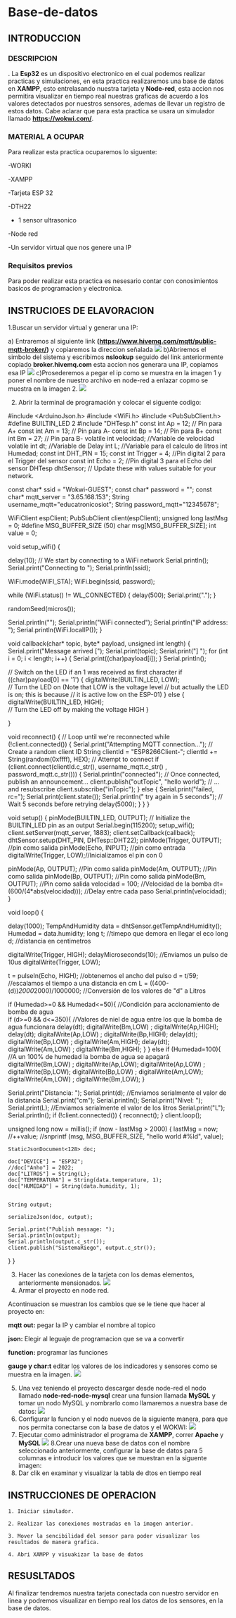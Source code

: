 # Base-de-datos
## INTRODUCCION

### DESCRIPCION  
.
La **Esp32**  es un dispositivo electronico en el cual podemos realizar practicas y simulaciones, en esta practica realizaremos   una base de datos  en **XAMPP**, esto entrelasando nuestra tarjeta y  **Node-red**, esta accion nos permitira visualizar en tiempo real nuestras graficas de acuerdo a los valores detectados por nuestros sensores, ademas de llevar un registro de estos datos. Cabe aclarar que para esta practica se usara un simulador llamado **https://wokwi.com/**.

### MATERIAL A OCUPAR

Para realizar esta practica ocuparemos lo siguente:

-WORKI

-XAMPP

-Tarjeta ESP 32

-DTH22

- 1 sensor ultrasonico

-Node red

-Un servidor virtual que nos genere una IP

### Requisitos previos

Para poder realizar esta practica es nesesario contar con conosimientos basicos de programacion y electronica.

## INSTRUCIOES DE ELAVORACION 

1.Buscar un servidor virtual y generar una IP:

 a) Entraremos al siguiente link **(https://www.hivemq.com/mqtt/public-mqtt-broker/)** y copiaremos la direccion señalada
 ![](https://github.com/nijs17/Base-de-datos/blob/main/W1.png)
 b)Abriremos el simbolo del sistema y escribimos **nslookup**  seguido del link anteriormente copiado **broker.hivemq.com** esta accion nos generara una IP, copiamos esa IP
 ![](https://github.com/nijs17/Base-de-datos/blob/main/W2.png)
 c)Prosederemos a pegar el ip como se muestra en la imagen 1 y poner el nombre de nuestro archivo en node-red a enlazar copmo se muestra en la imagen 2.
 ![](https://github.com/nijs17/Base-de-datos/blob/main/X.png)
 
2. Abrir la terminal de programación y colocar el siguente codigo:
 
#include <ArduinoJson.h>
#include <WiFi.h>
#include <PubSubClient.h>
#define BUILTIN_LED 2
#include "DHTesp.h"
const int Ap = 12;    // Pin para A+
const int Am = 13;   // Pin para A-
const int Bp = 14;    // Pin para B+
const int Bm = 27;   // Pin para B-
volatile int velocidad; //Variable de velocidad
volatile int dt;    //Variable de Delay
int L;    //Variable para el calculo de litros
int Humedad;
const int DHT_PIN = 15;
const int Trigger = 4;   //Pin digital 2 para el Trigger del sensor
const int Echo = 2;   //Pin digital 3 para el Echo del sensor
DHTesp dhtSensor;
// Update these with values suitable for your network.

const char* ssid = "Wokwi-GUEST";
const char* password = "";
const char* mqtt_server = "3.65.168.153";
String username_mqtt="educatronicosiot";
String password_mqtt="12345678";

WiFiClient espClient;
PubSubClient client(espClient);
unsigned long lastMsg = 0;
#define MSG_BUFFER_SIZE  (50)
char msg[MSG_BUFFER_SIZE];
int value = 0;

void setup_wifi() {

  delay(10);
  // We start by connecting to a WiFi network
  Serial.println();
  Serial.print("Connecting to ");
  Serial.println(ssid);

  WiFi.mode(WIFI_STA);
  WiFi.begin(ssid, password);

  while (WiFi.status() != WL_CONNECTED) {
    delay(500);
    Serial.print(".");
  }

  randomSeed(micros());

  Serial.println("");
  Serial.println("WiFi connected");
  Serial.println("IP address: ");
  Serial.println(WiFi.localIP());
}

void callback(char* topic, byte* payload, unsigned int length) {
  Serial.print("Message arrived [");
  Serial.print(topic);
  Serial.print("] ");
  for (int i = 0; i < length; i++) {
    Serial.print((char)payload[i]);
  }
  Serial.println();

  // Switch on the LED if an 1 was received as first character
  if ((char)payload[0] == '1') {
    digitalWrite(BUILTIN_LED, LOW);   
    // Turn the LED on (Note that LOW is the voltage level
    // but actually the LED is on; this is because
    // it is active low on the ESP-01)
  } else {
    digitalWrite(BUILTIN_LED, HIGH);  
    // Turn the LED off by making the voltage HIGH
  }

}

void reconnect() {
  // Loop until we're reconnected
  while (!client.connected()) {
    Serial.print("Attempting MQTT connection...");
    // Create a random client ID
    String clientId = "ESP8266Client-";
    clientId += String(random(0xffff), HEX);
    // Attempt to connect
    if (client.connect(clientId.c_str(), username_mqtt.c_str() , password_mqtt.c_str())) {
      Serial.println("connected");
      // Once connected, publish an announcement...
      client.publish("outTopic", "hello world");
      // ... and resubscribe
      client.subscribe("inTopic");
    } else {
      Serial.print("failed, rc=");
      Serial.print(client.state());
      Serial.println(" try again in 5 seconds");
      // Wait 5 seconds before retrying
      delay(5000);
    }
  }
}

void setup() {
  pinMode(BUILTIN_LED, OUTPUT);     // Initialize the BUILTIN_LED pin as an output
  Serial.begin(115200);
  setup_wifi();
  client.setServer(mqtt_server, 1883);
  client.setCallback(callback);
  dhtSensor.setup(DHT_PIN, DHTesp::DHT22);
  pinMode(Trigger, OUTPUT); //pin como salida
  pinMode(Echo, INPUT);  //pin como entrada
  digitalWrite(Trigger, LOW);//Inicializamos el pin con 0

  pinMode(Ap, OUTPUT);  //Pin como salida
  pinMode(Am, OUTPUT);  //Pin como salida
  pinMode(Bp, OUTPUT);  //Pin como salida
  pinMode(Bm, OUTPUT);  //Pin como salida
  velocidad = 100;  //Velocidad de la bomba
  dt=(600/(4*abs(velocidad)));  //Delay entre cada paso
  Serial.println(velocidad);
}

void loop() {


delay(1000);
TempAndHumidity  data = dhtSensor.getTempAndHumidity();
Humedad = data.humidity;
long t; //timepo que demora en llegar el eco
long d; //distancia en centimetros

digitalWrite(Trigger, HIGH);
delayMicroseconds(10);          //Enviamos un pulso de 10us
digitalWrite(Trigger, LOW);
  
t = pulseIn(Echo, HIGH); //obtenemos el ancho del pulso
d = t/59;             //escalamos el tiempo a una distancia en cm
L = ((400-(d))*2000*2000)/1000000; //Conversión de los valores de "d" a Litros

if (Humedad>=0 && Humedad<=50){   //Condición para accionamiento de bomba de agua              
  if (d>=0 && d<=350){    //Valores de niel de agua entre los que la bomba de agua funcionara
    delay(dt);
    digitalWrite(Bm,LOW) ; digitalWrite(Ap,HIGH);
    delay(dt);
    digitalWrite(Ap,LOW) ; digitalWrite(Bp,HIGH);
    delay(dt);
    digitalWrite(Bp,LOW) ; digitalWrite(Am,HIGH);
    delay(dt);
    digitalWrite(Am,LOW) ; digitalWrite(Bm,HIGH);
  }
}
else if (Humedad=100){    //A un 100% de humedad la bomba de agua se apagará
  digitalWrite(Bm,LOW) ; digitalWrite(Ap,LOW);
  digitalWrite(Ap,LOW) ; digitalWrite(Bp,LOW);
  digitalWrite(Bp,LOW) ; digitalWrite(Am,LOW);
  digitalWrite(Am,LOW) ; digitalWrite(Bm,LOW);
}
  
Serial.print("Distancia: ");
Serial.print(d);      //Enviamos serialmente el valor de la distancia
Serial.print("cm");
Serial.println();
Serial.print("Nivel: ");
Serial.print(L);      //Enviamos serialmente el valor de los litros
Serial.print("L");
Serial.println();
  if (!client.connected()) {
    reconnect();
  }
  client.loop();

  unsigned long now = millis();
  if (now - lastMsg > 2000) {
    lastMsg = now;
    //++value;
    //snprintf (msg, MSG_BUFFER_SIZE, "hello world #%ld", value);

    StaticJsonDocument<128> doc;

    doc["DEVICE"] = "ESP32";
    //doc["Anho"] = 2022;
    doc["LITROS"] = String(L);
    doc["TEMPERATURA"] = String(data.temperature, 1);
    doc["HUMEDAD"] = String(data.humidity, 1);
   

    String output;
    
    serializeJson(doc, output);

    Serial.print("Publish message: ");
    Serial.println(output);
    Serial.println(output.c_str());
    client.publish("SistemaRiego", output.c_str());
  }
}
 
 
3. Hacer las conexiones de la tarjeta con los demas elementos, anteriormente mensionados.
 ![](https://github.com/nijs17/Base-de-datos/blob/main/x1.png)
 4. Armar el proyecto en node red.
    
 Acontinuacion se muestran los cambios que se le tiene que hacer al proyecto en:
 
**mqtt out:** pegar la IP y cambiar el nombre al topico

**json:** Elegir al leguaje de programacion que se va a convertir

**function:** programar las funciones 

**gauge y char:t** editar los valores de los indicadores y sensores como se muestra en la imagen.
 ![](https://github.com/nijs17/Base-de-datos/blob/main/x2.png)

 5. Una vez teniendo el proyecto descargar desde node-red el nodo llamado **node-red-node-mysql** crear una funsion llamada **MySQL** y tomar un nodo MySQL y nombrarlo como llamaremos a nuestra base de datos:
     ![](https://github.com/nijs17/Base-de-datos/blob/main/x3.png)
6. Configurar la funcion y el nodo nuevos de la siguiente manera, para que nos permita conectarse con la base de datos y el WOKWI:
  ![](https://github.com/nijs17/Base-de-datos/blob/main/x4.png)
7. Ejecutar como administrador el programa de **XAMPP**, correr **Apache** y **MySQL**
   ![](https://github.com/nijs17/Base-de-datos/blob/main/X5.png)
8.Crear una nueva base de datos con el nombre seleccionado anteriormente, configurar la base de datos para 5 columnas e introducir los valores que se muestran en la siguente imagen:
 ![]()
9. Dar clik en examinar y visualizar la tabla de dtos en tiempo real
     ![]()
## INSTRUCCIONES DE OPERACION 


    1. Iniciar simulador.
    
    2. Realizar las conexiones mostradas en la imagen anterior.
    
    3. Mover la sencibilidad del sensor para poder visualizar los resultados de manera grafica.

    4. Abri XAMPP y visuakizar la base de datos
    
## RESUSLTADOS
Al finalizar tendremos nuestra tarjeta conectada con nuestro servidor en linea y podremos visualizar en tiempo real los datos de los sensores, en la base de datos.

